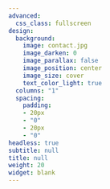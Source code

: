 ```yaml
---
advanced:
  css_class: fullscreen
design:
  background:
    image: contact.jpg
    image_darken: 0
    image_parallax: false
    image_position: center
    image_size: cover
    text_color_light: true
  columns: "1"
  spacing:
    padding:
    - 20px
    - "0"
    - 20px
    - "0"
headless: true
subtitle: null
title: null
weight: 20
widget: blank
---
```

